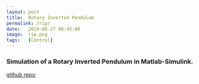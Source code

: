 ```yaml
---
layout: post
title:  Rotary Inverted Pendulum
permalink: /rip/
date:   2019-08-27 08:45:00
image:  rip.png
tags:   [Control]
---
```

### Simulation of a Rotary Inverted Pendulum in Matlab-Simulink.

[github repo](https://github.com/ashwath-karthikeyan/rotary-inverted-pendulum)